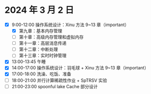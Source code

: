 # 2024 年 3 月 2 日

* [X] 9:00-12:00 操作系统设计：Xinu 方法 9~13 章（important）
  * [X] 第九章：基本内存管理
  * [ ] 第十章：高级内存管理和虚拟内存
  * [ ] 第十一章：高层消息传递
  * [ ] 第十二章：中断处理
  * [ ] 第十三章：实时时钟管理
* [X] 13:00-13:45 午睡
* [X] 14:00-17:00 操作系统设计：羽毛球 + Xinu 方法 9~13 章（important）
* [X] 17:00-18:00 洗澡、吃饭、准备
* [ ] 18:00-21:00 并行计算稀疏性作业 + SpTRSV 实验
* [ ] 21:00-23:00 spoonful lake Cache 部分设计

